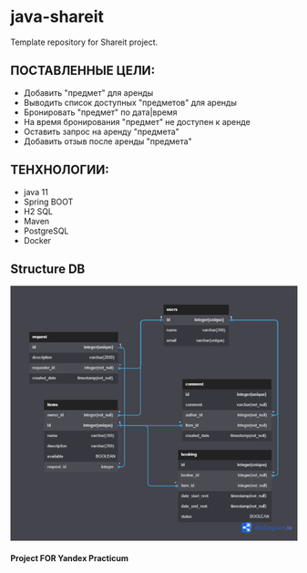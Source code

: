# java-shareit
Template repository for Shareit project.


## ПОСТАВЛЕННЫЕ ЦЕЛИ:

- Добавить "предмет" для аренды
- Выводить список доступных "предметов" для аренды
- Бронировать "предмет" по дата|время
- На время бронирования "предмет" не доступен к аренде
- Оставить запрос на аренду "предмета"
- Добавить отзыв после аренды "предмета"

## ТЕНХНОЛОГИИ:
- java 11
- Spring BOOT
- H2 SQL
- Maven
- PostgreSQL
- Docker

## Structure DB
<img src="DataBase.png">

#### Project FOR Yandex Practicum
